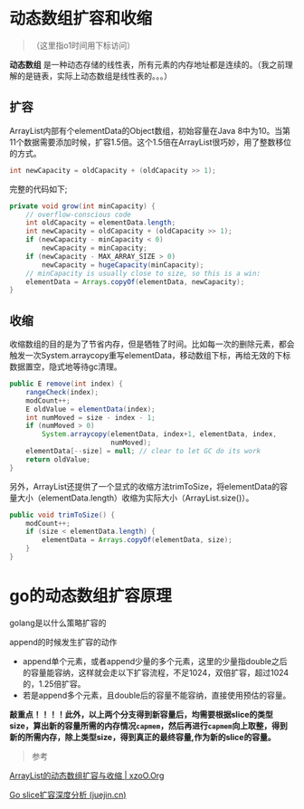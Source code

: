 # 动态数组扩容和收缩

> （这里指o1时间用下标访问）

**动态数组** 是一种动态存储的线性表，所有元素的内存地址都是连续的。（我之前理解的是链表，实际上动态数组是线性表的。。。）

## 扩容

ArrayList内部有个elementData的Object数组，初始容量在Java 8中为10。当第11个数据需要添加时候，扩容1.5倍。这个1.5倍在ArrayList很巧妙，用了整数移位的方式。

```java
int newCapacity = oldCapacity + (oldCapacity >> 1);
```

完整的代码如下;

```java
private void grow(int minCapacity) {
	// overflow-conscious code
	int oldCapacity = elementData.length;
	int newCapacity = oldCapacity + (oldCapacity >> 1);
	if (newCapacity - minCapacity < 0)
		newCapacity = minCapacity;
	if (newCapacity - MAX_ARRAY_SIZE > 0)
		newCapacity = hugeCapacity(minCapacity);
	// minCapacity is usually close to size, so this is a win:
	elementData = Arrays.copyOf(elementData, newCapacity);
}
```

## 收缩

收缩数组的目的是为了节省内存，但是牺牲了时间。比如每一次的删除元素，都会触发一次System.arraycopy重写elementData，移动数组下标，再给无效的下标数据置空，隐式地等待gc清理。

```java
public E remove(int index) {
	rangeCheck(index);
	modCount++;
	E oldValue = elementData(index);
	int numMoved = size - index - 1;
	if (numMoved > 0)
		System.arraycopy(elementData, index+1, elementData, index,
						 numMoved);
	elementData[--size] = null; // clear to let GC do its work
	return oldValue;
}
```

另外，ArrayList还提供了一个显式的收缩方法trimToSize，将elementData的容量大小（elementData.length）收缩为实际大小（ArrayList.size()）。

```java
public void trimToSize() {
	modCount++;
	if (size < elementData.length) {
		elementData = Arrays.copyOf(elementData, size);
	}
}
```

# go的动态数组扩容原理

golang是以什么策略扩容的

append的时候发生扩容的动作

- append单个元素，或者append少量的多个元素，这里的少量指double之后的容量能容纳，这样就会走以下扩容流程，不足1024，双倍扩容，超过1024的，1.25倍扩容。
- 若是append多个元素，且double后的容量不能容纳，直接使用预估的容量。

**敲重点！！！！此外，以上两个分支得到新容量后，均需要根据slice的类型size，算出新的容量所需的内存情况`capmem`，然后再进行`capmem`向上取整，得到新的所需内存，除上类型size，得到真正的最终容量,作为新的slice的容量。**

> 参考

[ArrayList的动态数组扩容与收缩 | xzoO.Org](http://xzoo.org/posts/java-arraylist-capacity/)

[Go slice扩容深度分析 (juejin.cn)](https://juejin.cn/post/6844903812331732999)